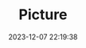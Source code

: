 ---
weight: 1
images:
- /images/edited/80.jpeg
title: Picture
date: 2023-12-07 22:19:38
tags: [luminarneo,work,ilce7m3,person,people]
---